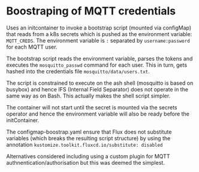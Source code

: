 
# Boostraping of MQTT credentials

Uses an initcontainer to invoke a bootstrap script (mounted via configMap) that reads from a k8s secrets which is pushed as the environment variable: `MQTT_CREDS`. The environment variable is `:` separated by `username:password` for each MQTT user. 

The bootstrap script reads the environment variable, parses the tokens and executes the `mosquitto_passwd` command for each user. This in turn, gets hashed into the credentials file `mosquitto/data/users.txt`.

The script is constrained to execute on the ash shell (mosquitto is based on busybox) and hence IFS (Internal Field Separator) does not operate in the same way as on Bash. This actually makes the shell script simpler.

The container will not start until the secret is mounted via the secrets operator and hence the environment variable will also be ready before the initContainer.

The configmap-boostrap.yaml ensure that Flux does not substitute variables (which breaks the resulting script structure) by using the annotation `kustomize.toolkit.fluxcd.io/substitute: disabled`

Alternatives considered including using a custom plugin for MQTT authnentication/authorisation but this was deemed the simplest.
